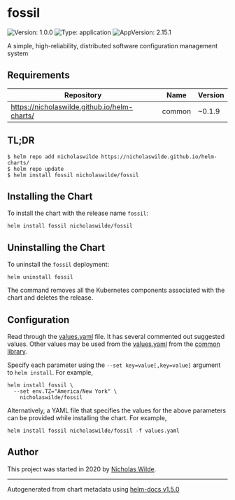 # fossil

![Version: 1.0.0](https://img.shields.io/badge/Version-1.0.0-informational?style=flat-square) ![Type: application](https://img.shields.io/badge/Type-application-informational?style=flat-square) ![AppVersion: 2.15.1](https://img.shields.io/badge/AppVersion-2.15.1-informational?style=flat-square)

A simple, high-reliability, distributed software configuration management system

## Requirements

| Repository | Name | Version |
|------------|------|---------|
| https://nicholaswilde.github.io/helm-charts/ | common | ~0.1.9 |

## TL;DR
```console
$ helm repo add nicholaswilde https://nicholaswilde.github.io/helm-charts/
$ helm repo update
$ helm install fossil nicholaswilde/fossil
```

## Installing the Chart
To install the chart with the release name `fossil`:
```console
helm install fossil nicholaswilde/fossil
```

## Uninstalling the Chart
To uninstall the `fossil` deployment:
```console
helm uninstall fossil
```
The command removes all the Kubernetes components associated with the chart and deletes the release.

## Configuration

Read through the [values.yaml](./values.yaml) file. It has several commented out suggested values.
Other values may be used from the [values.yaml](../common/values.yaml) from the [common library](../common).

Specify each parameter using the `--set key=value[,key=value]` argument to `helm install`. For example,
```console
helm install fossil \
  --set env.TZ="America/New York" \
    nicholaswilde/fossil
```

Alternatively, a YAML file that specifies the values for the above parameters can be provided while installing the chart.
For example,
```console
helm install fossil nicholaswilde/fossil -f values.yaml
```

## Author
This project was started in 2020 by [Nicholas Wilde](https://github.com/nicholaswilde).

----------------------------------------------
Autogenerated from chart metadata using [helm-docs v1.5.0](https://github.com/norwoodj/helm-docs/releases/v1.5.0)
